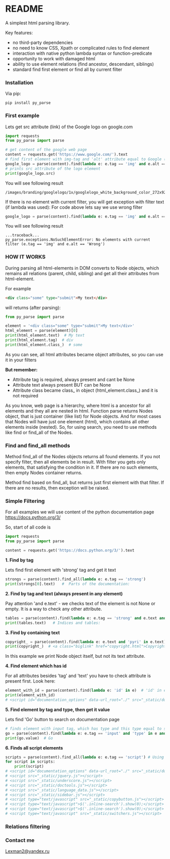 # README #

A simplest html parsing library.


Key features:

 * no third-party dependencies
 * no need to know CSS, Xpath or complicated rules to find element
 * interaction with native python lambda syntax or function-predicate
 * opportunity to work with damaged html
 * ability to use element relations (find ancestor, descendant, siblings)
 * standard find first element or find all by current filter

### Installation ###

Via pip:

`pip install py_parse`

### First example ###
Lets get src attribute (link) of the Google logo on google.com
```python
import requests
from py_parse import parse

# get content of the google web page
content = requests.get('https://www.google.com/').text
# find first element with img-tag and 'alt' attribute equal to Google (logo)
google_logo = parse(content).find(lambda e: e.tag == 'img' and e.alt == 'Google')
# prints src attribute of the logo element
print(google_logo.src)
```
You will see following result
```text
/images/branding/googlelogo/1x/googlelogo_white_background_color_272x92dp.png
```
If there is no element with current filter, you will get exception with filter text (if lambda was used):
For code above lets say we use wrong filter
```python
google_logo = parse(content).find(lambda e: e.tag == 'img' and e.alt == 'Wrong')
```
You will see following result
```text
...traceback...
py_parse.exceptions.NoSuchElementError: No elements with current filter (e.tag == 'img' and e.alt == 'Wrong')
```

### HOW IT WORKS ###

During parsing all html-elements in DOM converts to Node objects, which remains all relations
(parent, child, sibling) and get all their attributes from html-element. 

For example
```html
<div class="some" type="submit">My text</div>
```
will returns (after parsing):
```python
from py_parse import parse

element = '<div class="some" type="submit">My text</div>'
html_element = parse(element)[0]
print(html_element.text)  # My text
print(html_element.tag)  # div
print(html_element.class_)  # some
```
As you can see, all html attributes became object attributes, so you can use it in your filters

**But remember:**

* Attribute tag is required, always present and cant be None
* Attribute text always present BUT can be None
* Attribute class became class_ in object (html_element.class_) and it is not required

As you know, web page is a hierarchy, where html is a ancestor for all elements and they all are nested in html.
Function parse returns Nodes object, that is just container (like list) for Node objects. 
And for most cases that Nodes will have just one element (html), which
contains all other elements inside (nested). So, for using search, you need to use methods like find or find_all of the Nodes.

### Find and find_all methods ###
Method find_all of the Nodes objects returns all found elements. If you not specify filter, then all elements be in result.
With filter you gets only elements, that satisfying the condition in it. If there are no such elements, then empty Nodes container returns.

Method find based on find_all, but returns just first element with that filter. If there are no results, then exception will be raised.



### Simple Filtering ###
For all examples we will use content of the python documentation page https://docs.python.org/3/

So, start of all code is 
```python
import requests
from py_parse import parse

content = requests.get('https://docs.python.org/3/').text
```

**1. Find by tag**

Lets find first element with 'strong' tag and get it text
```python
strongs = parse(content).find_all(lambda e: e.tag == 'strong')
print(strongs[0].text)   #  Parts of the documentation:
```

**2. Find by tag and text (always present in any element)**

Pay attention 'and e.text' - we checks text of the element is not None or empty. It is a way to check any other attribute.
```python
tables = parse(content).find(lambda e: e.tag == 'strong' and e.text and e.text == 'Indices and tables:')
print(tables.text)   # Indices and tables:
```

**3. Find by containing text**

```python
copyright_ = parse(content).find(lambda e: e.text and 'pyri' in e.text)  # pyri is a part of Copyright
print(copyright_)  # <a class="biglink" href="copyright.html">Copyright</a>
```

In this example we print Node object itself, but not its text attribute.

**4. Find element which has id**

For all attributes besides 'tag' and 'text' you have to check attribute is present first. Look here:
```python
element_with_id = parse(content).find(lambda e: 'id' in e)  # 'id' in e - checks element has "id" attribute
print(element_with_id)  
# <script id="documentation_options" data-url_root="./" src="_static/documentation_options.js"></script>

```

**5. Find element by tag and type, then get it value**

Lets find 'Go' button to search on documentation page
```python
# finds element with input tag, which has type and this type equal to submit
go = parse(content).find(lambda e: e.tag == 'input' and 'type' in e and e.type == 'submit')
print(go.value)  # Go
```

**6. Finds all script elements**

```python
scripts = parse(content).find_all(lambda e: e.tag == 'script') # Using find_all to finds all elements
for script in scripts:
    print(script)
# <script id="documentation_options" data-url_root="./" src="_static/documentation_options.js"></script>
# <script src="_static/jquery.js"></script>
# <script src="_static/underscore.js"></script>
# <script src="_static/doctools.js"></script>
# <script src="_static/language_data.js"></script>
# <script src="_static/sidebar.js"></script>
# <script type="text/javascript" src="_static/copybutton.js"></script>
# <script type="text/javascript">$('.inline-search').show(0);</script>
# <script type="text/javascript">$('.inline-search').show(0);</script>
# <script type="text/javascript" src="_static/switchers.js"></script>
```

### Relations filtering ###


### Contact me ###
Lexman2@yandex.ru
